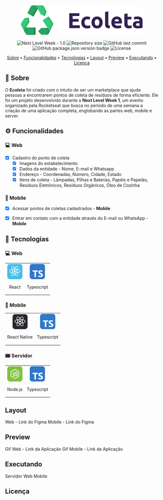<!-- Logo -->
<p align="center">
  <img src="./github/logo.png" alt="Ecoleta" title="Ecoleta">
</p>

<!-- Badges -->
<p align="center">
  <img src="https://img.shields.io/badge/Next%20Level%20Week-1.0-34CB79" alt="Next Level Week - 1.0" title="Next Level Week - 1.0">
  <img alt="Repository size" src="https://img.shields.io/github/repo-size/thiagosalome/ecoleta?color=34CB79">
  <img alt="GitHub last commit" src="https://img.shields.io/github/last-commit/thiagosalome/ecoleta?color=34CB79">
  <img alt="GitHub package.json version badge" src="https://img.shields.io/github/downloads/thiagosalome/ecoleta/total?color=34CB79">
  <img alt="License" src="https://img.shields.io/badge/license-MIT-8257E5?color=34CB79">
</p>

<!-- Indice-->
<p align="center">
 <a href="#-sobre">Sobre</a> •
 <a href="#-funcionalidades">Funcionalidades</a> •
 <a href="#-tecnologias">Tecnologias</a> •
 <a href="#-layout">Layout</a> •  
 <a href="#-preview">Preview</a> •
 <a href="#-como-executar-o-projeto">Executando</a> •
 <a href="#-licença">Licença</a>
</p>

## :memo: Sobre

O **Ecoleta** foi criado com o intuito de ser um marketplace que ajuda pessoas a encontrarem pontos de coleta de resíduos de forma eficiente. Ele foi um projeto desenvolvido durante a **Next Level Week 1**, um evento organizado pela Rocketseat que busca no período de uma semana a criação de uma aplicação completa, englobando as partes web, mobile e server.

## :gear: Funcionalidades

### :computer: Web

- [x] Cadastro do ponto de coleta
  - [x] Imagens do estabelecimento
  - [x] Dados da entidade - Nome, E-mail e Whatsapp
  - [x] Endereço - Coordenadas, Número, Cidade, Estado
  - [x] Itens de coleta - Lâmpadas, Pilhas e Baterias, Papéis e Papelão, Resíduos Eletrônicos, Resíduos Orgânicos, Óleo de Cozinha

### :iphone: Mobile

- [x] Acessar pontos de coletas cadastrados - **Mobile**

- [x] Entrar em contato com a entidade através do E-mail ou WhatsApp - **Mobile**

## :wrench: Tecnologias

### :computer: Web

<table>
  <tbody>
    <tr>
      <td align="center">
        <img src="https://raw.githubusercontent.com/thiagosalome/technologies-icons/master/react-base.png" width='50' alt="React">
        <p>React</p>
      </td>
      <td align="center">
        <img src="https://raw.githubusercontent.com/thiagosalome/technologies-icons/master/typescript.png" width='50' alt="TypeScript">
        <p>Typescript</p>
      </td>
    </tr>
  </tbody>
</table>

### :iphone: Mobile

<table>
  <tbody>
    <tr>
      <td align="center">
        <img src="https://raw.githubusercontent.com/thiagosalome/technologies-icons/master/react-native.png" width='50' alt="React">
        <p>React Native</p>
      </td>
      <td align="center">
        <img src="https://raw.githubusercontent.com/thiagosalome/technologies-icons/master/typescript.png" width='50' alt="TypeScript">
        <p>Typescript</p>
      </td>
    </tr>
  </tbody>
</table>

### :pager: Servidor

<table>
  <tbody>
    <tr>
      <td align="center">
        <img src="https://raw.githubusercontent.com/thiagosalome/technologies-icons/master/node.png" width='50' alt="React">
        <p>Node.js</p>
      </td>
      <td align="center">
        <img src="https://raw.githubusercontent.com/thiagosalome/technologies-icons/master/typescript.png" width='50' alt="TypeScript">
        <p>Typescript</p>
      </td>
    </tr>
  </tbody>
</table>

## Layout

  Web - Link do Figma
  Mobile - Link do Figma

## Preview

  Gif Web - Link da Aplicação
  Gif Mobile - Link da Aplicação

## Executando

  Servidor
  Web
  Mobile

## Licença
